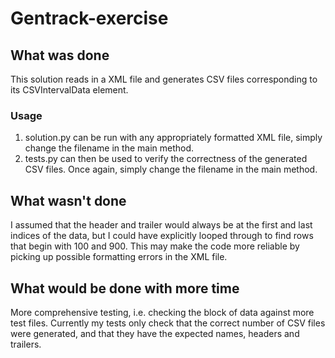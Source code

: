 # Gentrack-exercise

## What was done
This solution reads in a XML file and generates CSV files corresponding to its CSVIntervalData element. 

### Usage
1. solution.py can be run with any appropriately formatted XML file, simply change the filename in the main method.
2. tests.py can then be used to verify the correctness of the generated CSV files. Once again, simply change the filename in the main method. 

## What wasn't done
I assumed that the header and trailer would always be at the first and last indices of the data, but I could have 
explicitly looped through to find rows that begin with 100 and 900. This may make the code more reliable by picking 
up possible formatting errors in the XML file.

## What would be done with more time
More comprehensive testing, i.e. checking the block of data against more test files. Currently my tests only check that the 
correct number of CSV files were generated, and that they have the expected names, headers and trailers.

